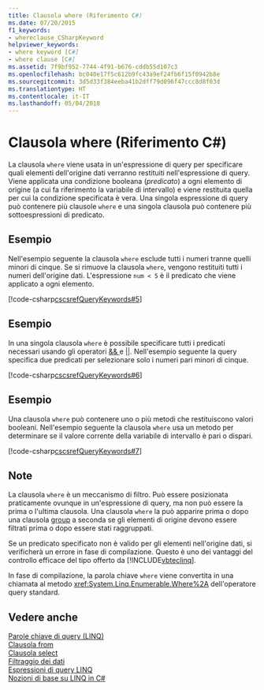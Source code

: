 ```yaml
---
title: Clausola where (Riferimento C#)
ms.date: 07/20/2015
f1_keywords:
- whereclause_CSharpKeyword
helpviewer_keywords:
- where keyword [C#]
- where clause [C#]
ms.assetid: 7f9bf952-7744-4f91-b676-cddb55d107c3
ms.openlocfilehash: bc040e17f5c612b9fc43a9ef24fb6f15f0942b8e
ms.sourcegitcommit: 3d5d33f384eeba41b2dff79d096f47ccc8d8f03d
ms.translationtype: HT
ms.contentlocale: it-IT
ms.lasthandoff: 05/04/2018
---
```

# <a name="where-clause-c-reference"></a>Clausola where (Riferimento C#)
La clausola `where` viene usata in un'espressione di query per specificare quali elementi dell'origine dati verranno restituiti nell'espressione di query. Viene applicata una condizione booleana (*predicato*) a ogni elemento di origine (a cui fa riferimento la variabile di intervallo) e viene restituita quella per cui la condizione specificata è vera. Una singola espressione di query può contenere più clausole `where` e una singola clausola può contenere più sottoespressioni di predicato.  
  
## <a name="example"></a>Esempio  
 Nell'esempio seguente la clausola `where` esclude tutti i numeri tranne quelli minori di cinque. Se si rimuove la clausola `where`, vengono restituiti tutti i numeri dell'origine dati. L'espressione `num < 5` è il predicato che viene applicato a ogni elemento.  
  
 [!code-csharp[cscsrefQueryKeywords#5](../../../csharp/language-reference/keywords/codesnippet/CSharp/where-clause_1.cs)]  
  
## <a name="example"></a>Esempio  
 In una singola clausola `where` è possibile specificare tutti i predicati necessari usando gli operatori [ && ](../../../csharp/language-reference/operators/conditional-and-operator.md) e [&#124;&#124;](../../../csharp/language-reference/operators/conditional-or-operator.md). Nell'esempio seguente la query specifica due predicati per selezionare solo i numeri pari minori di cinque.  
  
 [!code-csharp[cscsrefQueryKeywords#6](../../../csharp/language-reference/keywords/codesnippet/CSharp/where-clause_2.cs)]  
  
## <a name="example"></a>Esempio  
 Una clausola `where` può contenere uno o più metodi che restituiscono valori booleani. Nell'esempio seguente la clausola `where` usa un metodo per determinare se il valore corrente della variabile di intervallo è pari o dispari.  
  
 [!code-csharp[cscsrefQueryKeywords#7](../../../csharp/language-reference/keywords/codesnippet/CSharp/where-clause_3.cs)]  
  
## <a name="remarks"></a>Note  
 La clausola `where` è un meccanismo di filtro. Può essere posizionata praticamente ovunque in un'espressione di query, ma non può essere la prima o l'ultima clausola. Una clausola `where` la può apparire prima o dopo una clausola [group](../../../csharp/language-reference/keywords/group-clause.md) a seconda se gli elementi di origine devono essere filtrati prima o dopo essere stati raggruppati.  
  
 Se un predicato specificato non è valido per gli elementi nell'origine dati, si verificherà un errore in fase di compilazione. Questo è uno dei vantaggi del controllo efficace del tipo offerto da [!INCLUDE[vbteclinq](~/includes/vbteclinq-md.md)].  
  
 In fase di compilazione, la parola chiave `where` viene convertita in una chiamata al metodo <xref:System.Linq.Enumerable.Where%2A> dell'operatore query standard.  
  
## <a name="see-also"></a>Vedere anche  
 [Parole chiave di query (LINQ)](../../../csharp/language-reference/keywords/query-keywords.md)  
 [Clausola from](../../../csharp/language-reference/keywords/from-clause.md)  
 [Clausola select](../../../csharp/language-reference/keywords/select-clause.md)  
 [Filtraggio dei dati](../../programming-guide/concepts/linq/filtering-data.md)  
 [Espressioni di query LINQ](../../../csharp/programming-guide/linq-query-expressions/index.md)  
 [Nozioni di base su LINQ in C#](../../../csharp/programming-guide/concepts/linq/getting-started-with-linq.md)
